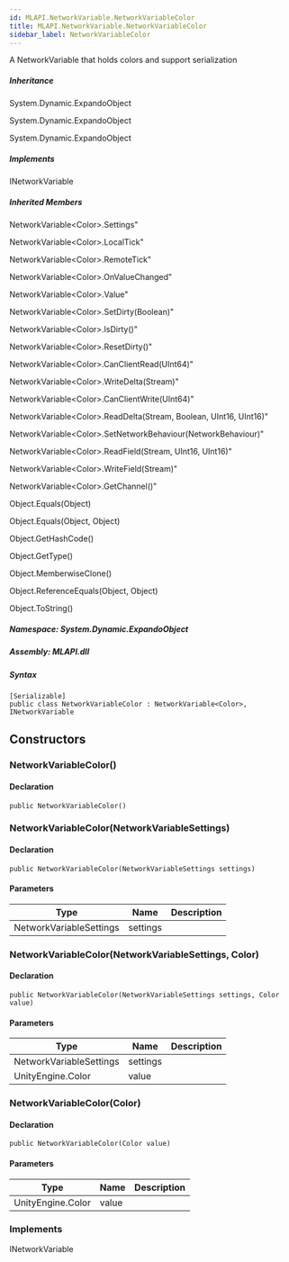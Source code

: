 ```yaml
---  
id: MLAPI.NetworkVariable.NetworkVariableColor  
title: MLAPI.NetworkVariable.NetworkVariableColor
sidebar_label: NetworkVariableColor
---
```


<div class="markdown level0 summary">

A NetworkVariable that holds colors and support serialization

</div>

<div class="markdown level0 conceptual">

</div>

<div class="inheritance">

##### Inheritance

<div class="level0">

System.Dynamic.ExpandoObject

</div>

<div class="level1">

System.Dynamic.ExpandoObject

</div>

<div class="level2">

System.Dynamic.ExpandoObject

</div>

</div>

<div classs="implements">

##### Implements

<div>

INetworkVariable

</div>

</div>

<div class="inheritedMembers">

##### Inherited Members

<div>

NetworkVariable&lt;Color&gt;.Settings"

</div>

<div>

NetworkVariable&lt;Color&gt;.LocalTick"

</div>

<div>

NetworkVariable&lt;Color&gt;.RemoteTick"

</div>

<div>

NetworkVariable&lt;Color&gt;.OnValueChanged"

</div>

<div>

NetworkVariable&lt;Color&gt;.Value"

</div>

<div>

NetworkVariable&lt;Color&gt;.SetDirty(Boolean)"

</div>

<div>

NetworkVariable&lt;Color&gt;.IsDirty()"

</div>

<div>

NetworkVariable&lt;Color&gt;.ResetDirty()"

</div>

<div>

NetworkVariable&lt;Color&gt;.CanClientRead(UInt64)"

</div>

<div>

NetworkVariable&lt;Color&gt;.WriteDelta(Stream)"

</div>

<div>

NetworkVariable&lt;Color&gt;.CanClientWrite(UInt64)"

</div>

<div>

NetworkVariable&lt;Color&gt;.ReadDelta(Stream, Boolean, UInt16, UInt16)"

</div>

<div>

NetworkVariable&lt;Color&gt;.SetNetworkBehaviour(NetworkBehaviour)"

</div>

<div>

NetworkVariable&lt;Color&gt;.ReadField(Stream, UInt16, UInt16)"

</div>

<div>

NetworkVariable&lt;Color&gt;.WriteField(Stream)"

</div>

<div>

NetworkVariable&lt;Color&gt;.GetChannel()"

</div>

<div>

Object.Equals(Object)

</div>

<div>

Object.Equals(Object, Object)

</div>

<div>

Object.GetHashCode()

</div>

<div>

Object.GetType()

</div>

<div>

Object.MemberwiseClone()

</div>

<div>

Object.ReferenceEquals(Object, Object)

</div>

<div>

Object.ToString()

</div>

</div>

##### **Namespace**: System.Dynamic.ExpandoObject

##### **Assembly**: MLAPI.dll

##### Syntax

    [Serializable]
    public class NetworkVariableColor : NetworkVariable<Color>, INetworkVariable

## Constructors 

### NetworkVariableColor()

<div class="markdown level1 summary">

</div>

<div class="markdown level1 conceptual">

</div>

#### Declaration

    public NetworkVariableColor()

### NetworkVariableColor(NetworkVariableSettings)

<div class="markdown level1 summary">

</div>

<div class="markdown level1 conceptual">

</div>

#### Declaration

    public NetworkVariableColor(NetworkVariableSettings settings)

#### Parameters

| Type                    | Name     | Description |
|-------------------------|----------|-------------|
| NetworkVariableSettings | settings |             |

### NetworkVariableColor(NetworkVariableSettings, Color)

<div class="markdown level1 summary">

</div>

<div class="markdown level1 conceptual">

</div>

#### Declaration

    public NetworkVariableColor(NetworkVariableSettings settings, Color value)

#### Parameters

| Type                    | Name     | Description |
|-------------------------|----------|-------------|
| NetworkVariableSettings | settings |             |
| UnityEngine.Color       | value    |             |

### NetworkVariableColor(Color)

<div class="markdown level1 summary">

</div>

<div class="markdown level1 conceptual">

</div>

#### Declaration

    public NetworkVariableColor(Color value)

#### Parameters

| Type              | Name  | Description |
|-------------------|-------|-------------|
| UnityEngine.Color | value |             |

### Implements

<div>

INetworkVariable

</div>
